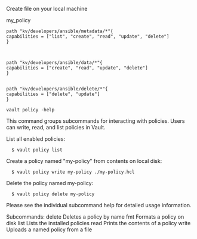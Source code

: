 






Create file on your local machine



my_policy
```
path "kv/developers/ansible/metadata/*"{
capabilities = ["list", "create", "read", "update", "delete"]
}



path "kv/developers/ansible/data/*"{
capabilities = ["create", "read", "update", "delete"]
}


path "kv/developers/ansible/delete/*"{
capabilities = ["delete", "update"]
}

```



`vault policy -help`


 This command groups subcommands for interacting with policies.
  Users can write, read, and list policies in Vault.

  List all enabled policies:

      $ vault policy list

  Create a policy named "my-policy" from contents on local disk:

      $ vault policy write my-policy ./my-policy.hcl

  Delete the policy named my-policy:

      $ vault policy delete my-policy

  Please see the individual subcommand help for detailed usage information.

Subcommands:
    delete    Deletes a policy by name
    fmt       Formats a policy on disk
    list      Lists the installed policies
    read      Prints the contents of a policy
    write     Uploads a named policy from a file




